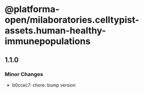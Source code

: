 # @platforma-open/milaboratories.celltypist-assets.human-healthy-immunepopulations

## 1.1.0

### Minor Changes

- b0ccec7: chore: bump version
